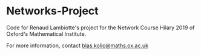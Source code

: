 # Networks-Project

Code for Renaud Lambiotte's project for the Network Course Hilary 2019 of Oxford's Mathematical Institute.

For more information, contact blas.kolic@maths.ox.ac.uk
